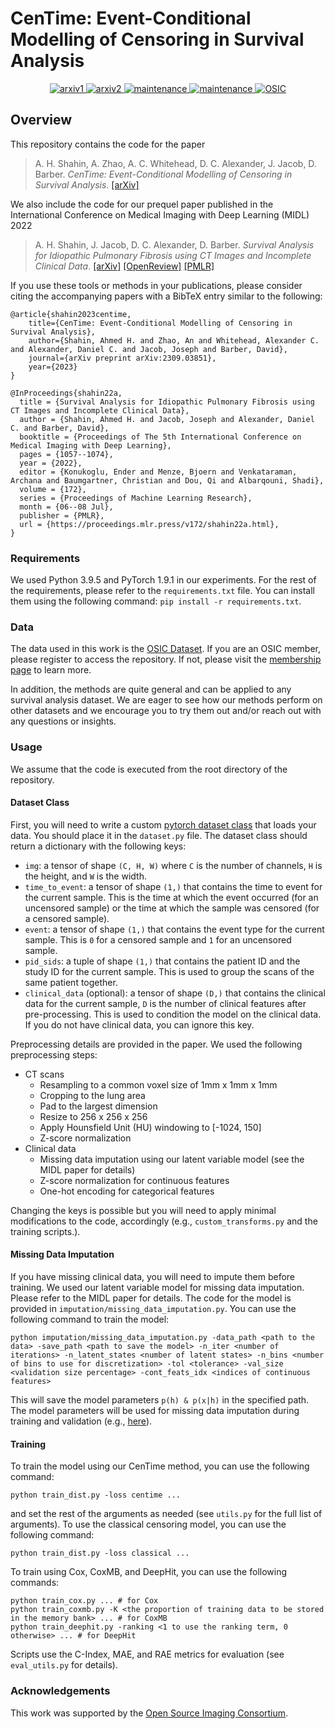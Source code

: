 # CenTime: Event-Conditional Modelling of Censoring in Survival Analysis

<p align="center">
    <a href="https://arxiv.org/abs/2309.03851">
        <img alt="arxiv1" src="https://img.shields.io/badge/arXiv-2309.03851-b31b1b.svg">
    </a>
    <a href="https://arxiv.org/abs/2203.11391">
        <img alt="arxiv2" src="https://img.shields.io/badge/arXiv-2203.11391-b31b1b.svg">
    </a>
     <a href="https://pytorch.org/get-started/previous-versions/#v191">
        <img alt="maintenance" src="https://img.shields.io/badge/PyTorch-1.9.1-ee4c2c.svg">
    </a>
     <a href="https://github.com/psf/black">
        <img alt="maintenance" src="https://img.shields.io/badge/Code%20style-black-000000.svg">
    </a>
    <a href="https://www.osicild.org/dr-about.html">
        <img alt="OSIC" src="https://img.shields.io/badge/Dataset-OSIC%20-27aae1.svg">
    </a>
</p>

## Overview

This repository contains the code for the paper
> A. H. Shahin, A. Zhao, A. C. Whitehead, D. C. Alexander, J. Jacob, D. Barber. _CenTime: Event-Conditional Modelling of Censoring in Survival Analysis_. [[arXiv]](https://arxiv.org/abs/2309.03851)

We also include the code for our prequel paper published in the International Conference on Medical Imaging with Deep Learning (MIDL) 2022
> A. H. Shahin, J. Jacob, D. C. Alexander, D. Barber. _Survival Analysis for Idiopathic Pulmonary Fibrosis using CT Images and Incomplete Clinical Data_. [[arXiv]](https://arxiv.org/abs/2203.11391) [[OpenReview]](https://openreview.net/forum?id=YWDmiiJ4hYP) [[PMLR]](https://proceedings.mlr.press/v172/shahin22a.html)

If you use these tools or methods in your publications, please consider citing the accompanying papers with a BibTeX entry similar to the following:

```
@article{shahin2023centime,
    title={CenTime: Event-Conditional Modelling of Censoring in Survival Analysis},
    author={Shahin, Ahmed H. and Zhao, An and Whitehead, Alexander C. and Alexander, Daniel C. and Jacob, Joseph and Barber, David},
    journal={arXiv preprint arXiv:2309.03851},
    year={2023}
}

@InProceedings{shahin22a,
  title = {Survival Analysis for Idiopathic Pulmonary Fibrosis using CT Images and Incomplete Clinical Data},
  author = {Shahin, Ahmed H. and Jacob, Joseph and Alexander, Daniel C. and Barber, David},
  booktitle = {Proceedings of The 5th International Conference on Medical Imaging with Deep Learning},
  pages = {1057--1074},
  year = {2022},
  editor = {Konukoglu, Ender and Menze, Bjoern and Venkataraman, Archana and Baumgartner, Christian and Dou, Qi and Albarqouni, Shadi},
  volume = {172},
  series = {Proceedings of Machine Learning Research},
  month = {06--08 Jul},
  publisher = {PMLR},
  url = {https://proceedings.mlr.press/v172/shahin22a.html},
}
```

### Requirements

We used Python 3.9.5 and PyTorch 1.9.1 in our experiments. For the rest of the requirements, please refer to the `requirements.txt` file. You can install them using the following command:
``` pip install -r requirements.txt ```.

### Data

The data used in this work is the [OSIC Dataset](https://www.osicild.org/dr-about.html). If you are an OSIC member, please register to access the repository. If not, please visit the [membership page](https://www.osicild.org/membership.html) to learn more.

In addition, the methods are quite general and can be applied to any survival analysis dataset. We are eager to see how our methods perform on other datasets and we encourage you to try them out and/or reach out with any questions or insights.

### Usage

We assume that the code is executed from the root directory of the repository.

#### Dataset Class

First, you will need to write a custom [pytorch dataset class](https://pytorch.org/tutorials/beginner/data_loading_tutorial.html#dataset-class) that loads your data. You should place it in the `dataset.py` file. The dataset class should return a dictionary with the following keys:

- `img`: a tensor of shape `(C, H, W)` where `C` is the number of channels, `H` is the height, and `W` is the width.
- `time_to_event`: a tensor of shape `(1,)` that contains the time to event for the current sample. This is the time at which the event occurred (for an uncensored sample) or the time at which the sample was censored (for a censored sample).
- `event`: a tensor of shape `(1,)` that contains the event type for the current sample. This is `0` for a censored sample and `1` for an uncensored sample.
- `pid_sids`: a tuple of shape `(1,)` that contains the patient ID and the study ID for the current sample. This is used to group the scans of the same patient together.
- `clinical_data` (optional): a tensor of shape `(D,)` that contains the clinical data for the current sample, `D` is the number of clinical features after pre-processing. This is used to condition the model on the clinical data. If you do not have clinical data, you can ignore this key.

Preprocessing details are provided in the paper. We used the following preprocessing steps:

- CT scans
  - Resampling to a common voxel size of 1mm x 1mm x 1mm
  - Cropping to the lung area
  - Pad to the largest dimension
  - Resize to 256 x 256 x 256
  - Apply Hounsfield Unit (HU) windowing to [-1024, 150]
  - Z-score normalization
- Clinical data
  - Missing data imputation using our latent variable model (see the MIDL paper for details)
  - Z-score normalization for continuous features
  - One-hot encoding for categorical features

Changing the keys is possible but you will need to apply minimal modifications to the code, accordingly (e.g., `custom_transforms.py` and the training scripts.).

#### Missing Data Imputation

If you have missing clinical data, you will need to impute them before training. We used our latent variable model for missing data imputation. Please refer to the MIDL paper for details. The code for the model is provided in `imputation/missing_data_imputation.py`. You can use the following command to train the model:

```
python imputation/missing_data_imputation.py -data_path <path to the data> -save_path <path to save the model> -n_iter <number of iterations> -n_latent_states <number of latent states> -n_bins <number of bins to use for discretization> -tol <tolerance> -val_size <validation size percentage> -cont_feats_idx <indices of continuous features>
```

This will save the model parameters `p(h) & p(x|h)` in the specified path. The model parameters will be used for missing data imputation during training and validation (e.g., [here](https://github.com/ahmedhshahin/centime/blob/main/custom_transforms.py#L74)).

#### Training

To train the model using our CenTime method, you can use the following command:

```
python train_dist.py -loss centime ...
```

and set the rest of the arguments as needed (see `utils.py` for the full list of arguments). To use the classical censoring model, you can use the following command:

```
python train_dist.py -loss classical ...
```

To train using Cox, CoxMB, and DeepHit, you can use the following commands:

```
python train_cox.py ... # for Cox
python train_coxmb.py -K <the proportion of training data to be stored in the memory bank> ... # for CoxMB
python train_deephit.py -ranking <1 to use the ranking term, 0 otherwise> ... # for DeepHit
```

Scripts use the C-Index, MAE, and RAE metrics for evaluation (see `eval_utils.py` for details).

### Acknowledgements

This work was supported by the [Open Source Imaging Consortium](https://www.osicild.org/).
